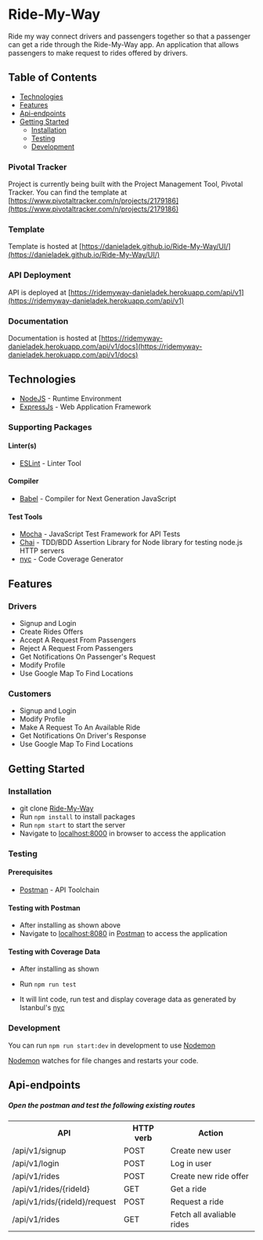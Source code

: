 # Ride-My-Way
Ride my way connect drivers and passengers together so that a passenger can get a ride through the Ride-My-Way app.
An application that allows passengers to make request to rides offered by drivers.

## Table of Contents

 * [Technologies](#technologies)
 * [Features](#features)
 * [Api-endpoints](#api-endpoints)
 * [Getting Started](#getting-started)
    * [Installation](#installation)
    * [Testing](#testing)
    * [Development](#development)
    
    

### Pivotal Tracker
Project is currently being built with the Project Management Tool, Pivotal Tracker.
You can find the template at [https://www.pivotaltracker.com/n/projects/2179186](https://www.pivotaltracker.com/n/projects/2179186)

### Template
Template is hosted at [https://danieladek.github.io/Ride-My-Way/UI/](https://danieladek.github.io/Ride-My-Way/UI/)

### API Deployment
API is deployed at [https://ridemyway-danieladek.herokuapp.com/api/v1](https://ridemyway-danieladek.herokuapp.com/api/v1)

### Documentation
Documentation is hosted at [https://ridemyway-danieladek.herokuapp.com/api/v1/docs](https://ridemyway-danieladek.herokuapp.com/api/v1/docs)

## Technologies

* [NodeJS](https://nodejs.org/) - Runtime Environment
* [ExpressJs](https://expressjs.com/) - Web Application Framework

### Supporting Packages

#### Linter(s)

* [ESLint](https://eslint.org/) - Linter Tool

#### Compiler

* [Babel](https://eslint.org/) - Compiler for Next Generation JavaScript

#### Test Tools

* [Mocha](https://mochajs.org/) - JavaScript Test Framework for API Tests
* [Chai](http://chaijs.com/) - TDD/BDD Assertion Library for Node
  library for testing node.js HTTP servers
* [nyc](https://istanbul.js.org/) - Code Coverage Generator

## Features

### Drivers
* Signup and Login
* Create Rides Offers
* Accept A Request From Passengers
* Reject A Request From Passengers
* Get Notifications On Passenger's Request
* Modify Profile
* Use Google Map To Find Locations

### Customers
* Signup and Login
* Modify Profile
* Make A Request To An Available Ride
* Get Notifications On Driver's Response
* Use Google Map To Find Locations

## Getting Started

### Installation

* git clone
  [Ride-My-Way](https://github.com/DanielAdek/Ride-My-Way)
* Run `npm install` to install packages
* Run `npm start` to start the server
* Navigate to [localhost:8000](http://localhost:8080/) in browser to access the
  application

### Testing

#### Prerequisites

* [Postman](https://getpostman.com/) - API Toolchain

#### Testing with Postman

* After installing as shown above
* Navigate to [localhost:8080](http://localhost:8080/) in
  [Postman](https://getpostman.com/) to access the application

#### Testing with Coverage Data

* After installing as shown 

* Run `npm run test`
* It will lint code, run test and display coverage data as generated by
  Istanbul's [nyc](https://github.com/istanbuljs/nyc)

### Development
You can run `npm run start:dev` in development to use [Nodemon](https://nodemon.io/)

[Nodemon](https://nodemon.io/) watches for file changes and restarts your code. 

## Api-endpoints


##### Open the postman and test the following existing routes
<table>
    <tr>
        <th>API</th>
        <th>HTTP verb</th>
        <th>Action</th>
    </tr>
    <tr>
        <td>/api/v1/signup</td>
        <td>POST</td>
        <td>Create new user</td>
    </tr>
    <tr>
        <td>/api/v1/login</td>
        <td>POST</td>
        <td>Log in user</td>
    </tr>
    <tr>
        <td>/api/v1/rides</td>
        <td>POST</td>
        <td>Create new ride offer</td>
    </tr>
    <tr>
        <td>/api/v1/rides/{rideId}</td>
        <td>GET</td>
        <td>Get a ride</td>
    </tr>
    <tr>
        <td>/api/v1/rids/{rideId}/request</td>
        <td>POST</td>
        <td>Request a ride</td>
    </tr>
    <tr>
        <td>/api/v1/rides</td>
        <td> GET</td>
        <td>Fetch all avaliable rides </td>
    </tr>
</table>